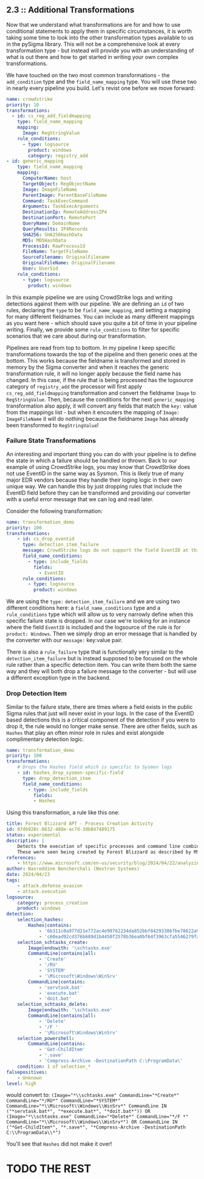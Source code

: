 ## 2.3 :: Additional Transformations
Now that we understand what transformations are for and how to use conditional statements to apply them in specific circumstances, it is worth taking some time to look into the other transformation types available to us in the pySigma library. This will not be a comprehensive look at every transformation type - but instead will provide you with an understanding of what is out there and how to get started in writing your own complex transformations.

We have touched on the two most common transformations - the `add_condition` type and the `field_name_mapping` type. You will use these two in nearly every pipeline you build. Let's revist one before we move forward:

```yaml
name: crowdstrike
priority: 10
transformations:
  - id: cs_reg_add_fieldmapping
    type: field_name_mapping
    mapping:
      Image: RegStringValue
    rule_conditions:
      - type: logsource
        product: windows
        category: registry_add
- id: generic_mapping
    type: field_name_mapping
    mapping:
      ComputerName: host
      TargetObject: RegObjectName
      Image: ImageFileName
      ParentImage: ParentBaseFileName
      Command: TaskExecCommand
      Arguments: TaskExecArguments
      DestinationIp: RemoteAddressIP4
      DestinationPort: RemotePort
      QueryName: DomainName
      QueryResults: IP4Records
      SHA256: SHA256HashData
      MD5: MD5HashData
      ProcessId: RawProcessId
      FileName: TargetFileName
      SourceFilename: OriginalFilename
      OriginalFileName: OriginalFilename
      User: UserSid
    rule_conditions:
      - type: logsource
        product: windows
```

In this example pipeline we are using CrowdStrike logs and writing detections against them with our pipeline. We are defining an `id` of two rules, declaring the `type` to be `field_name_mapping`, and setting a mapping for many different fieldnames. You can include as many different mappings as you want here - which should save you quite a bit of time in your pipeline writing. Finally, we provide some `rule_conditions` to filter for specific scenarios that we care about during our transformation.

Pipelines are read from top to bottom. In my pipeline I keep specific transformations towards the top of the pipeline and then generic ones at the bottom. This works because the fieldname is transformed and stored in memory by the Sigma converter and when it reaches the generic transformation rule, it will no longer apply because the field name has changed. In this case, if the rule that is being processed has the logsource category of `registry_add` the processor will first apply `cs_reg_add_fieldmapping` transformation and convert the fieldname `Image` to `RegStringValue`. Then, because the conditions for the next `generic_mapping` transformation also apply, it will convert any fields that match the `key:` value from the mappings list - but when it encouters the mapping of `Image: ImageFileName` it will do nothing because the fieldname `Image` has already been transformed to `RegStringValue`!

### Failure State Transformations

An interesting and important thing you can do with your pipeline is to define the state in which a failure should be handled or thrown. Back to our example of using CrowdStrike logs, you may know that CrowdStrike does not use EventID in the same way as Sysmon. This is likely true of many major EDR vendors because they handle their loging logic in their own unique way. We can handle this by just dropping rules that include the EventID field before they can be transformed and providing our converter with a useful error message that we can log and read later.

Consider the following transformation:

```yaml
name: transformation_demo
priority: 100
transformations:
    - id: cs_drop_eventid
      type: detection_item_failure
      message: CrowdStrike logs do not support the field EventID at this time.
      field_name_conditions:
        - type: include_fields
          fields:
            - EventID
      rule_conditions:
        - type: logsource
          product: windows
```
We are using the `type:` `detection_item_failure` and we are using two different conditions here: a `field_name_conditions` type and a `rule_conditions` type which will allow us to very narrowly define when this specific failure state is dropped. In our case we're looking for an instance where the field `EventID` is included and the logsource of the rule is for `product: Windows`. Then we simply drop an error message that is handled by the converter with our `message:` key:value pair.

There is also a `rule_failure` type that is functionally very similar to the `detection_item_failure` but is instead supposed to be focused on the whole rule rather than a specific detection item. You can write them both the same way and they will both drop a failure message to the converter - but will use a different exception type in the backend.

### Drop Detection Item

Similar to the failure state, there are times where a field exists in the public Sigma rules that just will never exist in your logs. In the case of the EventID based detections this is a critical component of the detection if you were to drop it, the rule would no longer make sense. There are other fields, such as `Hashes` that play an often minor role in rules and exist alongside complimentary detection logic.

```yaml
name: transformation_demo
priority: 100
transformations:
    # Drops the Hashes field which is specific to Sysmon logs
    - id: hashes_drop_sysmon-specific-field
      type: drop_detection_item
      field_name_conditions:
        - type: include_fields
          fields:
          - Hashes
```

Using this transformation, a rule like this one:

```yaml
title: Forest Blizzard APT - Process Creation Activity
id: 07db928c-8632-488e-ac7d-3db847489175
status: experimental
description: |
    Detects the execution of specific processes and command line combination.
    These were seen being created by Forest Blizzard as described by MSFT.
references:
    - https://www.microsoft.com/en-us/security/blog/2024/04/22/analyzing-forest-blizzards-custom-post-compromise-tool-for-exploiting-cve-2022-38028-to-obtain-credentials/
author: Nasreddine Bencherchali (Nextron Systems)
date: 2024/04/23
tags:
    - attack.defense_evasion
    - attack.execution
logsource:
    category: process_creation
    product: windows
detection:
    selection_hashes:
        Hashes|contains:
            - '6b311c0a977d21e772ac4e99762234da852bbf84293386fbe78622a96c0b052f'
            - 'c60ead92cd376b689d1b4450f2578b36ea0bf64f3963cfa5546279fa4424c2a5'
    selection_schtasks_create:
        Image|endswith: '\schtasks.exe'
        CommandLine|contains|all:
            - 'Create'
            - '/RU'
            - 'SYSTEM'
            - '\Microsoft\Windows\WinSrv'
        CommandLine|contains:
            - 'servtask.bat'
            - 'execute.bat'
            - 'doit.bat'
    selection_schtasks_delete:
        Image|endswith: '\schtasks.exe'
        CommandLine|contains|all:
            - 'Delete'
            - '/F '
            - '\Microsoft\Windows\WinSrv'
    selection_powershell:
        CommandLine|contains:
            - 'Get-ChildItem'
            - '.save'
            - 'Compress-Archive -DestinationPath C:\ProgramData\'
    condition: 1 of selection_*
falsepositives:
    - Unknown
level: high
```

would convert to: `(Image="*\\schtasks.exe" CommandLine="*Create*" CommandLine="*/RU*" CommandLine="*SYSTEM*" CommandLine="*\\Microsoft\\Windows\\WinSrv*" CommandLine IN ("*servtask.bat*", "*execute.bat*", "*doit.bat*")) OR (Image="*\\schtasks.exe" CommandLine="*Delete*" CommandLine="*/F *" CommandLine="*\\Microsoft\\Windows\\WinSrv*") OR CommandLine IN ("*Get-ChildItem*", "*.save*", "*Compress-Archive -DestinationPath C:\\ProgramData\\*")`

You'll see that `Hashes` did not make it over!


# TODO THE REST
